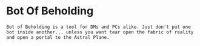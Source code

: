 # Bot Of Beholding

`Bot of Beholding is a tool for DMs and PCs alike. Just don't put one bot inside another... unless you want tear open the fabric of reality and open a portal to the Astral Plane.`